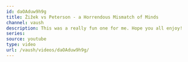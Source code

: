 ```yaml
---
id: daOAduw9h9g
title: Žižek vs Peterson - a Horrendous Mismatch of Minds
channel: vaush
description: This was a really fun one for me. Hope you all enjoy!
series:
source: youtube
type: video
url: /vaush/videos/daOAduw9h9g/
---
```

